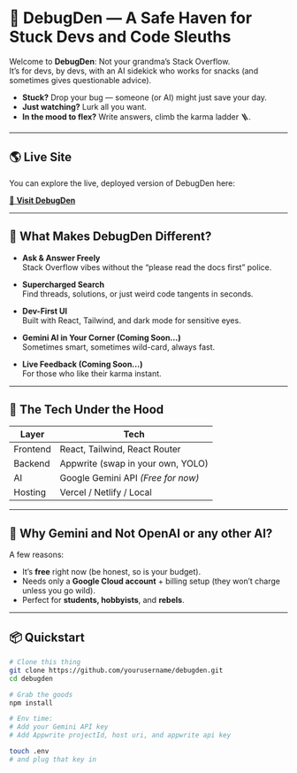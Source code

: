 # 🐞 DebugDen — A Safe Haven for Stuck Devs and Code Sleuths

Welcome to **DebugDen**: Not your grandma’s Stack Overflow.  
 It’s for devs, by devs, with an AI sidekick who works for snacks (and sometimes gives questionable advice).

- **Stuck?** Drop your bug — someone (or AI) might just save your day.
- **Just watching?** Lurk all you want.
- **In the mood to flex?** Write answers, climb the karma ladder 🪜.

---

## 🌎 Live Site

You can explore the live, deployed version of DebugDen here:

[🔗 **Visit DebugDen**](https://debug-den.vercel.app)

---

## 🚀 What Makes DebugDen Different?

- **Ask & Answer Freely**  
  Stack Overflow vibes without the “please read the docs first” police.

- **Supercharged Search**  
  Find threads, solutions, or just weird code tangents in seconds.

- **Dev-First UI**  
  Built with React, Tailwind, and dark mode for sensitive eyes.

- **Gemini AI in Your Corner (Coming Soon...)**  
  Sometimes smart, sometimes wild-card, always fast.

- **Live Feedback (Coming Soon...)**  
  For those who like their karma instant.

---

## 🧠 The Tech Under the Hood

| Layer    | Tech                               |
| -------- | ---------------------------------- |
| Frontend | React, Tailwind, React Router      |
| Backend  | Appwrite (swap in your own, YOLO)  |
| AI       | Google Gemini API _(Free for now)_ |
| Hosting  | Vercel / Netlify / Local           |

---

## 🤔 Why Gemini and Not OpenAI or any other AI?

A few reasons:

- It’s **free** right now (be honest, so is your budget).
- Needs only a **Google Cloud account** + billing setup (they won’t charge unless you go wild).
- Perfect for **students, hobbyists**, and **rebels**.

---

## 📦 Quickstart

```bash
# Clone this thing
git clone https://github.com/yourusername/debugden.git
cd debugden

# Grab the goods
npm install

# Env time:
# Add your Gemini API key
# Add Appwrite projectId, host uri, and appwrite api key

touch .env
# and plug that key in
```
